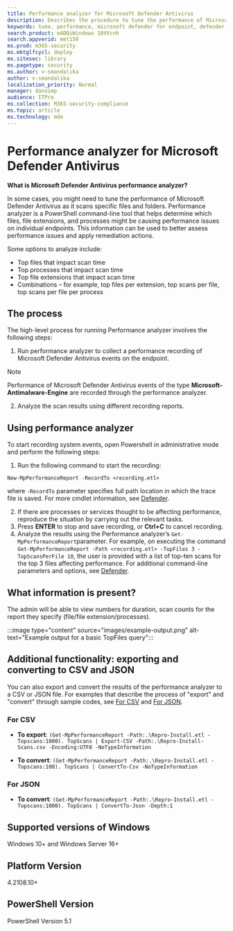 ```yaml
---
title: Performance analyzer for Microsoft Defender Antivirus
description: Describes the procedure to tune the performance of Microsoft Defender Antivirus.
keywords: tune, performance, microsoft defender for endpoint, defender antivirus
search.product: eADQiWindows 10XVcnh
search.appverid: met150
ms.prod: m365-security
ms.mktglfcycl: deploy
ms.sitesec: library
ms.pagetype: security
ms.author: v-smandalika
author: v-smandalika
localization_priority: Normal
manager: dansimp
audience: ITPro
ms.collection: M365-security-compliance
ms.topic: article
ms.technology: mde
---
```


# Performance analyzer for Microsoft Defender Antivirus

**What is Microsoft Defender Antivirus performance analyzer?**

In some cases, you might need to tune the performance of Microsoft Defender Antivirus as it scans specific files and folders. Performance analyzer is a PowerShell command-line tool that helps determine which files, file extensions, and processes might be causing performance issues on individual endpoints. This information can be used to better assess performance issues and apply remediation actions.

Some options to analyze include:

- Top files that impact scan time
- Top processes that impact scan time
- Top file extensions that impact scan time
- Combinations – for example, top files per extension, top scans per file, top scans per file per process

## The process

The high-level process for running Performance analyzer involves the following steps:

1. Run performance analyzer to collect a performance recording of Microsoft Defender Antivirus events on the endpoint.

> [!NOTE]
> Performance of Microsoft Defender Antivirus events of the type **Microsoft-Antimalware-Engine** are recorded through the performance analyzer.

2. Analyze the scan results using different recording reports.

## Using performance analyzer

To start recording system events, open Powershell in administrative mode and perform the following steps:

1. Run the following command to start the recording:

`New-MpPerformanceReport -RecordTo <recording.etl>`
 
 where `-RecordTo` parameter specifies full path location in which the trace file is saved. For more cmdlet information, see [Defender](/powershell/module/defender).

2. If there are processes or services thought to be affecting performance, reproduce the situation by carrying out the relevant tasks.
3. Press **ENTER** to stop and save recording, or **Ctrl+C** to cancel recording.
4. Analyze the results using the Performance analyzer’s `Get-MpPerformanceReport`parameter. For example, on executing the command `Get-MpPerformanceReport -Path <recording.etl> -TopFiles 3 -TopScansPerFile 10`, the user is provided with a list of top-ten scans for the top 3 files affecting performance. For additional command-line parameters and options, see [Defender](/powershell/module/defender/).

## What information is present?

The admin will be able to view numbers for duration, scan counts for the report they specify (file/file extension/processes).

:::image type="content" source="images/example-output.png" alt-text="Example output for a basic TopFiles query":::

## Additional functionality: exporting and converting to CSV and JSON

You can also export and convert the results of the performance analyzer to a CSV or JSON file.
For examples that describe the process of "export" and "convert" through sample codes, see [For CSV](#for-csv) and [For JSON](#for-json).

### For CSV

- **To export**: 
`(Get-MpPerformanceReport -Path:.\Repro-Install.etl -Topscans:1000). TopScans | Export-CSV -Path:.\Repro-Install-Scans.csv -Encoding:UTF8 -NoTypeInformation`

- **To convert**: 
`(Get-MpPerformanceReport -Path:.\Repro-Install.etl -Topscans:100). TopScans | ConvertTo-Csv -NoTypeInformation`

### For JSON

- **To convert**:
`(Get-MpPerformanceReport -Path:.\Repro-Install.etl -Topscans:1000). TopScans | ConvertTo-Json -Depth:1`

## Supported versions of Windows

Windows 10+ and Windows Server 16+

## Platform Version

4.2108.10+

## PowerShell Version

PowerShell Version 5.1
